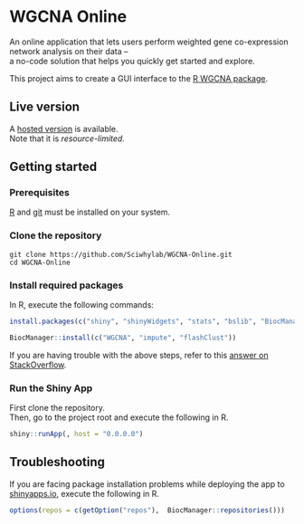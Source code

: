# WGCNA Online

An online application that lets users perform weighted gene co-expression network analysis on their data –  
a no-code solution that helps you quickly get started and explore.

This project aims to create a GUI interface to the [R WGCNA package](https://www.rdocumentation.org/packages/WGCNA/versions/1.71).

## Live version

A [hosted version](https://kitswas.shinyapps.io/WGCNA-Online/) is available.  
Note that it is _resource-limited._

## Getting started

### Prerequisites

[R](https://cloud.r-project.org/) and [git](https://git-scm.com/downloads) must be installed on your system.

### Clone the repository

```shell
git clone https://github.com/Sciwhylab/WGCNA-Online.git
cd WGCNA-Online
```

### Install required packages

In R, execute the following commands:

```r
install.packages(c("shiny", "shinyWidgets", "stats", "bslib", "BiocManager", "DT", "here", "readr", "readxl"))
```

```r
BiocManager::install(c("WGCNA", "impute", "flashClust"))
```

If you are having trouble with the above steps, refer to this [answer on StackOverflow](https://stackoverflow.com/a/50364335/8659747).

### Run the Shiny App

First clone the repository.  
Then, go to the project root and execute the following in R.

```r
shiny::runApp(, host = "0.0.0.0")
```

## Troubleshooting

If you are facing package installation problems while deploying the app to [shinyapps.io](https://www.shinyapps.io/), execute the following in R.

```r
options(repos = c(getOption("repos"),  BiocManager::repositories()))
```
